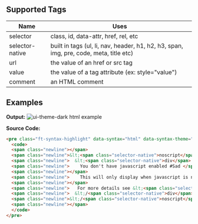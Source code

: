 
## Supported Tags

Name | Uses
--- | ---
selector | class, id, data-attr, href, rel, etc
selector-native | built in tags (ul, li, nav, header, h1, h2, h3, span, img, pre, code, meta, title etc)
url | the value of an href or src tag
value | the value of a tag attribute (ex: style="value")
comment | an HTML comment

## Examples

**Output:**
![ui-theme-dark html example](../../misc/ui-theme-dark.PNG)

**Source Code:**
```html
<pre class="ft-syntax-highlight" data-syntax="html" data-syntax-theme="one-dark" data-showTooltips="true">
  <code>
  <span class="newline"></span>
  <span class="newline">&lt;<span class="selector-native">noscript</span> <span class="selector">id</span>=<span class="value">"myDiv"</span>&gt; </span>
  <span class="newline">  &lt;<span class="selector-native">div</span> <span class="selector">class</span>=<span class="value">"alert alert-danger"</span>&gt; </span>
  <span class="newline">    You don't have javascript enabled #Sad </span>
  <span class="newline"></span>
  <span class="newline">    This will only display when javascript is not enabled</span>
  <span class="newline"></span>
  <span class="newline">   For more details see &lt;<span class="selector-native">a</span> <span class="selector">href</span>="<span class="url">https://www.somewebsite.com</span>" <span class="selector">target</span>="<span class="value">_blank</span>">here&lt;/<span class="selector-native">a</span>&gt;</span>
  <span class="newline">  &lt;/<span class="selector-native">div</span>&gt;</span>
  <span class="newline">&lt;/<span class="selector-native">noscript</span>&gt;<span class="comment">&lt;!-- END OF NOSCRIPT-CONTAINER --&gt;</span></span>
  <span class="newline"></span>
  </code>
</pre>
```
